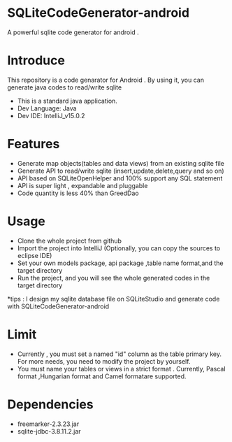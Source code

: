 # SQLiteCodeGenerator-android
A powerful sqlite code generator for android .

# Introduce
This repository is a code genarator for Android . By using it, you can generate java codes to read/write sqlite
 * This is a standard java application.
 * Dev Language: Java
 * Dev IDE: IntelliJ_v15.0.2

# Features
* Generate map objects(tables and data views) from an existing sqlite file
* Generate API to read/write sqlite (insert,update,delete,query and so on)
* API based on SQLiteOpenHelper and 100% support any SQL statement
* API is super light , expandable and pluggable
* Code quantity is less 40% than GreedDao

# Usage
* Clone the whole project from github
* Import the project into IntelliJ (Optionally, you can copy the sources to eclipse IDE)
* Set your own models package, api package ,table name format,and the target directory
* Run the project, and you will see the whole generated codes in the target directory

*tips : I design my sqlite database file on SQLiteStudio and generate code with SQLiteCodeGenerator-android

# Limit
* Currently , you must set a named "id" column as the table primary key.
  For more needs, you need to modify the project by yourself.
* You must name your tables or views in a strict format . Currently, Pascal format ,Hungarian  format and Camel formatare supported.

# Dependencies
* freemarker-2.3.23.jar
* sqlite-jdbc-3.8.11.2.jar
